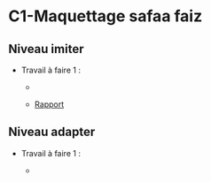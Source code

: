 # C1-Maquettage safaa faiz

## Niveau imiter
  
-  Travail à faire 1 :
  
     - []()

     - [Rapport]()


## Niveau adapter

-  Travail à faire 1 :
   
   -  